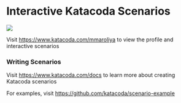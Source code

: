 # Interactive Katacoda Scenarios

[![](http://shields.katacoda.com/katacoda/mmaroliya/count.svg)](https://www.katacoda.com/mmaroliya "Get your profile on Katacoda.com")

Visit https://www.katacoda.com/mmaroliya to view the profile and interactive scenarios

### Writing Scenarios
Visit https://www.katacoda.com/docs to learn more about creating Katacoda scenarios

For examples, visit https://github.com/katacoda/scenario-example
